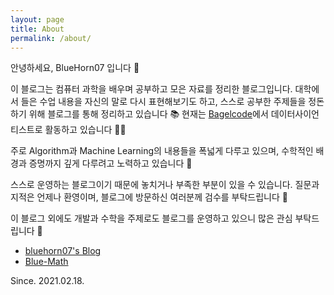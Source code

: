 ```yaml
---
layout: page
title: About
permalink: /about/
---
```


안녕하세요, BlueHorn07 입니다 🐚

이 블로그는 컴퓨터 과학을 배우며 공부하고 모은 자료를 정리한 블로그입니다. 대학에서 들은 수업 내용을 자신의 말로 다시 표현해보기도 하고, 스스로 공부한 주제들을 정돈하기 위해 블로그를 통해 정리하고 있습니다 📚 현재는 [Bagelcode](https://site.bagelcode.com/)에서 데이터사이언티스트로 활동하고 있습니다 👨‍🚀

주로 Algorithm과 Machine Learning의 내용들을 폭넓게 다루고 있으며, 수학적인 배경과 증명까지 깊게 다루려고 노력하고 있습니다 💪

스스로 운영하는 블로그이기 때문에 놓치거나 부족한 부분이 있을 수 있습니다. 질문과 지적은 언제나 환영이며, 블로그에 방문하신 여러분께 검수를 부탁드립니다 🙏

이 블로그 외에도 개발과 수학을 주제로도 블로그를 운영하고 있으니 많은 관심 부탁드립니다 👋

- [bluehorn07's Blog](https://bluehorn07.github.io/)
- [Blue-Math](https://bluehorn07.github.io/mathematics/)

Since. 2021.02.18.
